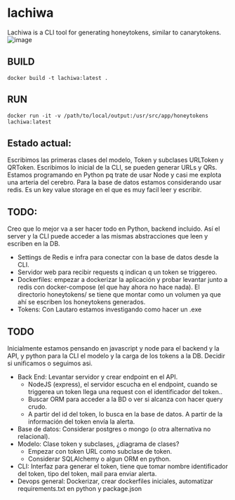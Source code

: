 # lachiwa
Lachiwa is a CLI tool for generating honeytokens, similar to canarytokens.
![image](https://github.com/vicentevieytes/lachiwa/assets/73846744/3d07c198-e80b-40e2-b82f-e287ee5c21f4)

## BUILD

```docker build -t lachiwa:latest .```

## RUN
```docker run -it -v /path/to/local/output:/usr/src/app/honeytokens lachiwa:latest```

## Estado actual:

Escribimos las primeras clases del modelo, Token y subclases URLToken y QRToken.
Escribimos lo inicial de la CLI, se pueden generar URLs y QRs. 
Estamos programando en Python pq trate de usar Node y casi me explota una arteria del cerebro.
Para la base de datos estamos considerando usar redis. Es un key value storage en el que es muy facil leer y escribir.

## TODO:
Creo que lo mejor va a ser hacer todo en Python, backend incluido. Así el server y la CLI puede acceder a las mismas abstracciones que leen y escriben en la DB.
- Settings de Redis e infra para conectar con la base de datos desde la CLI.
- Servidor web para recibir requests q indican q un token se triggereo.
- Dockerfiles: empezar a dockerizar la aplicación y probar levantar junto a redis con docker-compose (el que hay ahora no hace nada). El directorio honeytokens/ se tiene que montar como un volumen ya que ahí se escriben los honeytokens generados.
- Tokens: Con Lautaro estamos investigando como hacer un .exe

## TODO
Inicialmente estamos pensando en javascript y node para el backend y la API, y python para la CLI el modelo y la carga de los tokens a la DB. Decidir si unificamos o seguimos asi.

- Back End: Levantar servidor y crear endpoint en el API.
  - NodeJS (express), el servidor escucha en el endpoint, cuando se triggerea un token llega una request con el identificador del token..
  - Buscar ORM para acceder a la BD o ver si alcanza con hacer query crudo.
  - A partir del id del token, lo busca en la base de datos. A partir de la información del token envía la alerta.
- Base de datos: Considerar postgres o mongo (o otra alternativa no relacional). 
- Modelo: Clase token y subclases, ¿diagrama de clases? 
  - Empezar con token URL como subclase de token.
  - Considerar SQLAlchemy o algun ORM en python.
- CLI: Interfaz para generar el token, tiene que tomar nombre identificador del token, tipo del token, mail para enviar alerta.
- Devops general: Dockerizar, crear dockerfiles iniciales, automatizar requirements.txt en python y package.json
